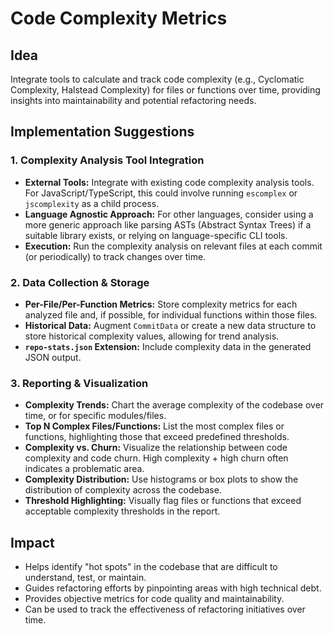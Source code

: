 # Code Complexity Metrics

## Idea
Integrate tools to calculate and track code complexity (e.g., Cyclomatic Complexity, Halstead Complexity) for files or functions over time, providing insights into maintainability and potential refactoring needs.

## Implementation Suggestions

### 1. Complexity Analysis Tool Integration
- **External Tools:** Integrate with existing code complexity analysis tools. For JavaScript/TypeScript, this could involve running `escomplex` or `jscomplexity` as a child process.
- **Language Agnostic Approach:** For other languages, consider using a more generic approach like parsing ASTs (Abstract Syntax Trees) if a suitable library exists, or relying on language-specific CLI tools.
- **Execution:** Run the complexity analysis on relevant files at each commit (or periodically) to track changes over time.

### 2. Data Collection & Storage
- **Per-File/Per-Function Metrics:** Store complexity metrics for each analyzed file and, if possible, for individual functions within those files.
- **Historical Data:** Augment `CommitData` or create a new data structure to store historical complexity values, allowing for trend analysis.
- **`repo-stats.json` Extension:** Include complexity data in the generated JSON output.

### 3. Reporting & Visualization
- **Complexity Trends:** Chart the average complexity of the codebase over time, or for specific modules/files.
- **Top N Complex Files/Functions:** List the most complex files or functions, highlighting those that exceed predefined thresholds.
- **Complexity vs. Churn:** Visualize the relationship between code complexity and code churn. High complexity + high churn often indicates a problematic area.
- **Complexity Distribution:** Use histograms or box plots to show the distribution of complexity across the codebase.
- **Threshold Highlighting:** Visually flag files or functions that exceed acceptable complexity thresholds in the report.

## Impact
- Helps identify "hot spots" in the codebase that are difficult to understand, test, or maintain.
- Guides refactoring efforts by pinpointing areas with high technical debt.
- Provides objective metrics for code quality and maintainability.
- Can be used to track the effectiveness of refactoring initiatives over time.
